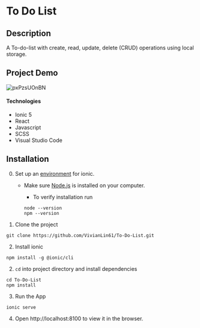 # To Do List

## Description

A To-do-list with create, read, update, delete (CRUD) operations using local storage.

## Project Demo
![pxPzsUOnBN](https://user-images.githubusercontent.com/33815743/129495200-5dd5fbf9-5719-4daa-ba3f-c25fb9e938d0.gif)

#### Technologies

- Ionic 5
- React
- Javascript
- SCSS
- Visual Studio Code

## Installation

0. Set up an [environment](https://ionicframework.com/docs/intro/environment) for ionic.

   - Make sure [Node.js](https://ionicframework.com/docs/reference/glossary#node) is installed on your computer.

     - To verify installation run

     ```
     node --version
     npm --version
     ```

1. Clone the project

```
git clone https://github.com/VivianLin61/To-Do-List.git
```

2. Install ionic

```
npm install -g @ionic/cli
```

2. `cd` into project directory and install dependencies

```
cd To-Do-List
npm install
```

3. Run the App

```
ionic serve
```

4. Open http://localhost:8100 to view it in the browser.
